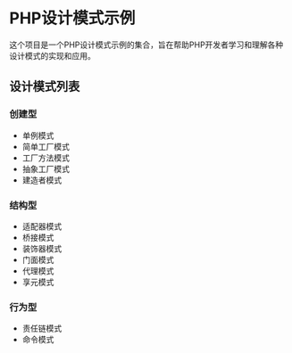 # PHP设计模式示例

这个项目是一个PHP设计模式示例的集合，旨在帮助PHP开发者学习和理解各种设计模式的实现和应用。

## 设计模式列表

### 创建型
- 单例模式
- 简单工厂模式
- 工厂方法模式
- 抽象工厂模式
- 建造者模式

### 结构型
- 适配器模式
- 桥接模式
- 装饰器模式
- 门面模式
- 代理模式
- 享元模式

### 行为型
- 责任链模式
- 命令模式